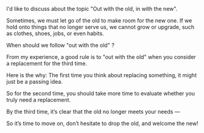 I'd like to discuss about the topic "Out with the old, in with the new". 

Sometimes, we must let go of the old to make room for the new one. If we hold onto things that no longer serve us, we cannot grow or upgrade, such as clothes, shoes, jobs, or even habits.

When should we follow "out with the old" ?

From my experience, a good rule is to "out with the old" when you consider a replacement for the third time. 

Here is the why: 
The first time you think about replacing something, it might just be a passing idea.

So for the second time, you should take more time to evaluate whether you truly need a replacement.

By the third time, it’s clear that the old no longer meets your needs — 

So it’s time to move on, don’t hesitate to drop the old, and welcome the new!